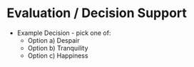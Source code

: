 Evaluation / Decision Support
=============================
<!-- Include a decision tree or similar -->
* Example Decision - pick one of:
  * Option a) Despair
  * Option b) Tranquility
  * Option c) Happiness